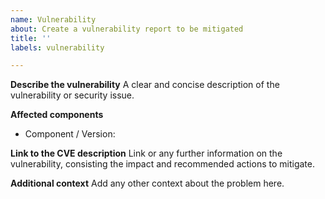 ```yaml
---
name: Vulnerability
about: Create a vulnerability report to be mitigated
title: ''
labels: vulnerability

---
```


**Describe the vulnerability**
A clear and concise description of the vulnerability or security issue.

**Affected components**
- Component / Version:

**Link to the CVE description**
Link or any further information on the vulnerability, consisting the impact and recommended actions to mitigate.

**Additional context**
Add any other context about the problem here.

